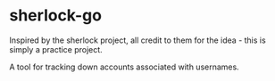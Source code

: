 # sherlock-go
Inspired by the sherlock project, all credit to them for the idea - this is
simply a practice project.

A tool for tracking down accounts associated with usernames.
